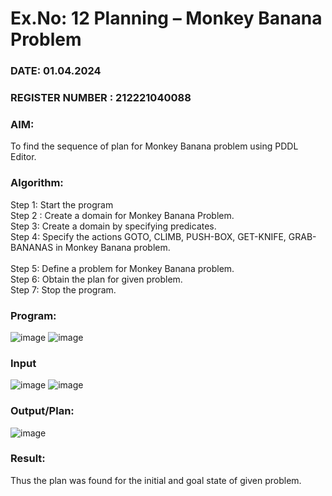 # Ex.No: 12  Planning –  Monkey Banana Problem
### DATE: 01.04.2024                                                                           
### REGISTER NUMBER : 212221040088 
### AIM: 
To find the sequence of plan for Monkey Banana problem using PDDL Editor.
###  Algorithm:
Step 1:  Start the program <br> 
Step 2 : Create a domain for Monkey Banana Problem. <br> 
Step 3:  Create a domain by specifying predicates. <br> 
Step 4: Specify the actions GOTO, CLIMB, PUSH-BOX, GET-KNIFE, GRAB-BANANAS in Monkey Banana problem.<br>  
Step 5:   Define a problem for Monkey Banana problem.<br> 
Step 6:  Obtain the plan for given problem.<br> 
Step 7: Stop the program.<br> 
### Program:


![image](https://github.com/Leela1822/AI_Lab_2023-24/assets/106167639/aa8ed3f7-9f08-40a6-9869-794ff0e78f2f) 
![image](https://github.com/Leela1822/AI_Lab_2023-24/assets/106167639/85ea0cbc-0581-4834-ac18-1cb21fcda58a)










### Input 

![image](https://github.com/Leela1822/AI_Lab_2023-24/assets/106167639/f37e674d-c6e2-46c8-9026-52f0ff334135)
![image](https://github.com/Leela1822/AI_Lab_2023-24/assets/106167639/f92343f6-be41-4e70-833d-b60b2a98324a)



### Output/Plan:

![image](https://github.com/Leela1822/AI_Lab_2023-24/assets/106167639/c3ad5ab9-491a-4e94-b100-726ed122b0c7)


### Result:
Thus the plan was found for the initial and goal state of given problem.
